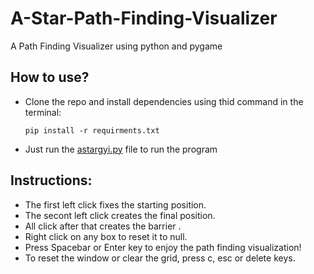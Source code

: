 # A-Star-Path-Finding-Visualizer

A Path Finding Visualizer using python and pygame

## How to use?

- Clone the repo and install dependencies using thid command in the terminal: 

      pip install -r requirments.txt


- Just run the [astargyi.py](./astargui.py) file to run the program

## Instructions:

- The first left click fixes the starting position.
- The secont left click creates the final position.
- All click after that creates the barrier .
- Right click on any box to reset it to null.
- Press Spacebar or Enter key to enjoy the path finding visualization!
- To reset the window or clear the grid, press c, esc or delete keys.
